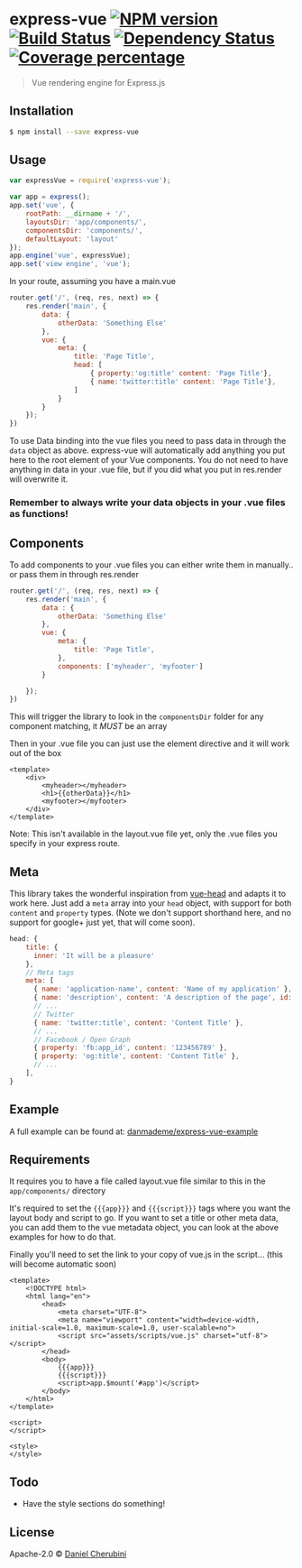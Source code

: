 
# express-vue [![NPM version][npm-image]][npm-url] [![Build Status][travis-image]][travis-url] [![Dependency Status][daviddm-image]][daviddm-url] [![Coverage percentage][coveralls-image]][coveralls-url]
> Vue rendering engine for Express.js

## Installation

```sh
$ npm install --save express-vue
```

## Usage

```js
var expressVue = require('express-vue');

var app = express();
app.set('vue', {
    rootPath: __dirname + '/',
    layoutsDir: 'app/components/',
    componentsDir: 'components/',
    defaultLayout: 'layout'
});
app.engine('vue', expressVue);
app.set('view engine', 'vue');
```

In your route, assuming you have a main.vue

```js
router.get('/', (req, res, next) => {
    res.render('main', {
        data: {
            otherData: 'Something Else'
        },
        vue: {
            meta: {
                title: 'Page Title',
                head: [
                    { property:'og:title' content: 'Page Title'},
                    { name:'twitter:title' content: 'Page Title'},
                ]
            }    
        }
    });
})
```

To use Data binding into the vue files you need to pass data in through the `data` object as above.
express-vue will automatically add anything you put here to the root element of your Vue components.
You do not need to have anything in data in your .vue file, but if you did what you put in res.render
will overwrite it.

### Remember to always write your data objects in your .vue files as functions!

## Components

To add components to your .vue files you can either write them in manually.. or pass them in through res.render

```js
router.get('/', (req, res, next) => {
    res.render('main', {
        data : {
            otherData: 'Something Else'
        },
        vue: {
            meta: {
                title: 'Page Title',
            },
            components: ['myheader', 'myfooter']
        }

    });
})
```

This will trigger the library to look in the `componentsDir` folder for any component matching, it _MUST_ be an array

Then in your .vue file you can just use the element directive and it will work out of the box

```vue
<template>
    <div>
        <myheader></myheader>
        <h1>{{otherData}}</h1>
        <myfooter></myfooter>
    </div>
</template>
```

Note: This isn't available in the layout.vue file yet, only the .vue files you specify in your express route.

## Meta

This library takes the wonderful inspiration from [vue-head](https://github.com/ktquez/vue-head) and adapts it to
work here. Just add a `meta` array into your `head` object, with support for both `content` and `property` types.
(Note we don't support shorthand here, and no support for google+ just yet, that will come soon).

```js
head: {
    title: {
      inner: 'It will be a pleasure'
    },
    // Meta tags
    meta: [
      { name: 'application-name', content: 'Name of my application' },
      { name: 'description', content: 'A description of the page', id: 'desc' } // id to replace intead of create element
      // ...
      // Twitter
      { name: 'twitter:title', content: 'Content Title' },
      // ...
      // Facebook / Open Graph
      { property: 'fb:app_id', content: '123456789' },
      { property: 'og:title', content: 'Content Title' },
      // ...
    ],
}
```

## Example

A full example can be found at: [danmademe/express-vue-example](https://github.com/danmademe/express-vue-example)

## Requirements

It requires you to have a file called layout.vue file similar to this in the `app/components/` directory

It's required to set the `{{{app}}}` and `{{{script}}}` tags where you want the layout body and script to go.
If you want to set a title or other meta data, you can add them to the vue metadata object, you can look at the above
examples for how to do that.


Finally you'll need to set the link to your copy of vue.js in the script... (this will become automatic soon)

```vue
<template>
    <!DOCTYPE html>
    <html lang="en">
        <head>
            <meta charset="UTF-8">
            <meta name="viewport" content="width=device-width, initial-scale=1.0, maximum-scale=1.0, user-scalable=no">
            <script src="assets/scripts/vue.js" charset="utf-8"></script>
        </head>
        <body>
            {{{app}}}
            {{{script}}}
            <script>app.$mount('#app')</script>
        </body>
    </html>
</template>

<script>
</script>

<style>
</style>
```

## Todo

- Have the style sections do something!

## License

Apache-2.0 © [Daniel Cherubini](https://cherubini.casa)


[npm-image]: https://badge.fury.io/js/express-vue.svg
[npm-url]: https://npmjs.org/package/express-vue
[travis-image]: https://travis-ci.org/danmademe/express-vue.svg?branch=master
[travis-url]: https://travis-ci.org/danmademe/express-vue
[daviddm-image]: https://david-dm.org/danmademe/express-vue.svg?theme=shields.io
[daviddm-url]: https://david-dm.org/danmademe/express-vue
[coveralls-image]: https://coveralls.io/repos/danmademe/express-vue/badge.svg
[coveralls-url]: https://coveralls.io/r/danmademe/express-vue
